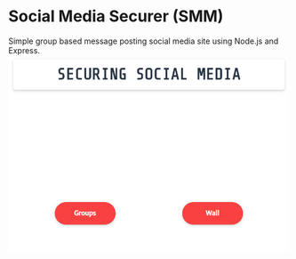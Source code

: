 # Social Media Securer (SMM)

Simple group based message posting social media site using Node.js and Express.
<kbd>
  <img src = "/public/example_view.png" />
</kbd>
